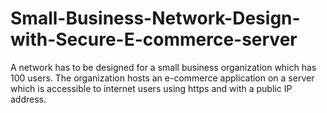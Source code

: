 # Small-Business-Network-Design-with-Secure-E-commerce-server
A network has to be designed for a small business organization which has 100 users. The organization hosts an e-commerce application on a server which is accessible to internet users using https and with a public IP address.
